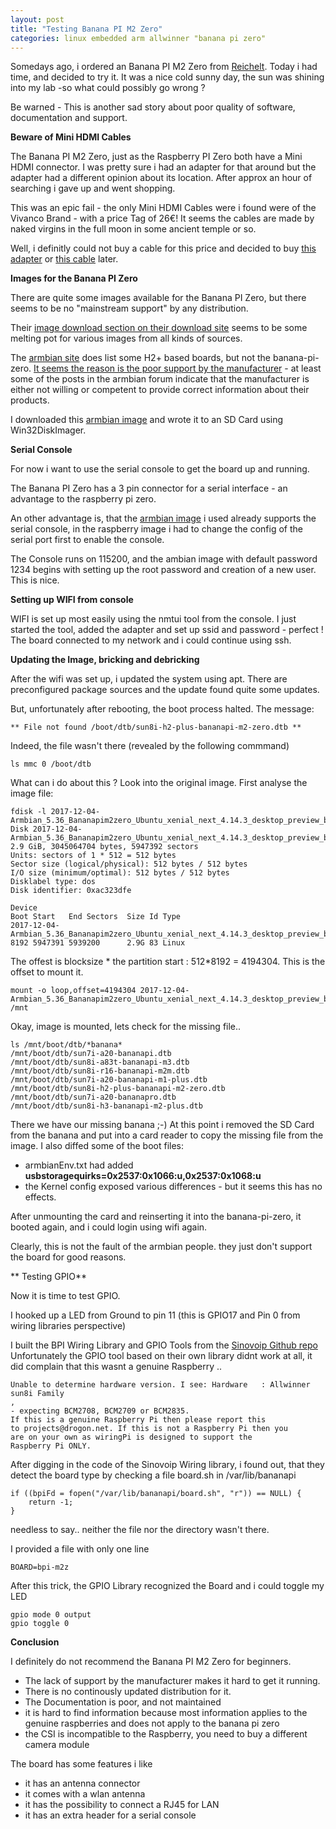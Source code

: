 ```yaml
---
layout: post
title: "Testing Banana PI M2 Zero"
categories: linux embedded arm allwinner "banana pi zero"
---
```


Somedays ago, i ordered an Banana PI M2 Zero from [Reichelt][1]. Today i had time, and decided to try it. 
It was a nice cold sunny day, the sun was shining into my lab -so what could possibly go wrong ?

Be warned  - This is another sad story about poor quality of software, documentation and support. 

**Beware of Mini HDMI Cables**

The Banana PI M2 Zero, just as the Raspberry PI Zero both have a Mini HDMI connector. I was pretty sure i had an adapter for that around but the adapter had a different opinion about its location. After approx an hour of searching i gave up and went shopping. 

This was an epic fail - the only Mini HDMI Cables were i found were of the Vivanco Brand - with a price Tag of 26€! 
It seems the cables are made by naked virgins in the full moon in some ancient temple or so. 

Well, i definitly could not buy a cable for this price and decided to buy [this adapter][2] or [this cable][8] later.

**Images for the Banana PI Zero**

There are quite some images available for the Banana PI Zero, but there seems to be no "mainstream support" by any distribution.

Their [image download section on their download site][4]  seems to be some melting pot for various images from all kinds of sources.

The [armbian site][5] does list some H2+ based boards, but not the banana-pi-zero. [It seems the reason is the poor support by the manufacturer][6] - at least some of the posts in the armbian forum indicate that the manufacturer is either not willing or competent to provide correct information about their products. 

I downloaded this [armbian image][3] and wrote it to an SD Card using Win32DiskImager.

**Serial Console**

For now i want to use the serial console to get the board up and running.

The Banana PI Zero has a 3 pin connector for a serial interface - an advantage to the raspberry pi zero. 

An other advantage is, that the [armbian image][3] i used already supports the serial console, in the raspberry image i had to change the config of the serial port first to enable the console.

The Console runs on 115200, and the ambian image with default password 1234 begins with setting up the root password and creation of a new user. This is nice.

**Setting up WIFI from console**

WIFI is set up most easily using the nmtui tool from the console. I just started the tool, added the adapter and set up ssid and password - perfect !
The board connected to my network and i could continue using ssh.


**Updating the Image, bricking and debricking**

After the wifi was set up, i updated the system using apt. There are preconfigured package sources and the update found quite some updates. 

But, unfortunately after rebooting, the boot process halted. The message: 

    ** File not found /boot/dtb/sun8i-h2-plus-bananapi-m2-zero.dtb **
    
Indeed, the file wasn't there (revealed by the following commmand)
   
    ls mmc 0 /boot/dtb 

What can i do about this ? Look into the original image. First analyse the image file:

    fdisk -l 2017-12-04-Armbian_5.36_Bananapim2zero_Ubuntu_xenial_next_4.14.3_desktop_preview_build_by_bpi.img.img
    Disk 2017-12-04-Armbian_5.36_Bananapim2zero_Ubuntu_xenial_next_4.14.3_desktop_preview_build_by_bpi.img.img: 2.9 GiB, 3045064704 bytes, 5947392 sectors
    Units: sectors of 1 * 512 = 512 bytes
    Sector size (logical/physical): 512 bytes / 512 bytes
    I/O size (minimum/optimal): 512 bytes / 512 bytes
    Disklabel type: dos
    Disk identifier: 0xac323dfe

    Device                                                                                                      Boot Start   End Sectors  Size Id Type
    2017-12-04-Armbian_5.36_Bananapim2zero_Ubuntu_xenial_next_4.14.3_desktop_preview_build_by_bpi.img.img       8192 5947391 5939200      2.9G 83 Linux

The offest is blocksize * the partition start : 512*8192 = 4194304. This is the offset to mount it.

    mount -o loop,offset=4194304 2017-12-04-Armbian_5.36_Bananapim2zero_Ubuntu_xenial_next_4.14.3_desktop_preview_build_by_bpi.img.img  /mnt

Okay, image is mounted, lets check for the missing file..
    
    ls /mnt/boot/dtb/*banana*
    /mnt/boot/dtb/sun7i-a20-bananapi.dtb
    /mnt/boot/dtb/sun8i-a83t-bananapi-m3.dtb
    /mnt/boot/dtb/sun8i-r16-bananapi-m2m.dtb
    /mnt/boot/dtb/sun7i-a20-bananapi-m1-plus.dtb
    /mnt/boot/dtb/sun8i-h2-plus-bananapi-m2-zero.dtb
    /mnt/boot/dtb/sun7i-a20-bananapro.dtb
    /mnt/boot/dtb/sun8i-h3-bananapi-m2-plus.dtb
    
There we have our missing banana ;-)
At this point i removed the SD Card from the banana and put into a card reader to copy the missing file from the image.
I also diffed some of the boot files: 

 *  armbianEnv.txt had added **usbstoragequirks=0x2537:0x1066:u,0x2537:0x1068:u**
 * the Kernel config exposed various differences - but it seems this has no effects.

After unmounting the card and reinserting it into the banana-pi-zero, it booted again, and i could login using wifi again. 

Clearly, this is not the fault of the armbian people. they just don't support the board for good reasons. 

** Testing GPIO**

Now it is time to test GPIO. 

I hooked up a LED from Ground to pin 11 (this is GPIO17 and Pin 0 from wiring libraries perspective)

I built the BPI Wiring Library and GPIO Tools from the [Sinovoip Github repo][7]
Unfortunately the GPIO tool based on their own library didnt work at all, it did complain that 
this wasnt a genuine Raspberry .. 

    Unable to determine hardware version. I see: Hardware   : Allwinner sun8i Family
    ,
    - expecting BCM2708, BCM2709 or BCM2835.
    If this is a genuine Raspberry Pi then please report this
    to projects@drogon.net. If this is not a Raspberry Pi then you
    are on your own as wiringPi is designed to support the
    Raspberry Pi ONLY.

After digging in the code of the Sinovoip Wiring library, i found out, that they detect the board type by 
checking a file board.sh in /var/lib/bananapi

    if ((bpiFd = fopen("/var/lib/bananapi/board.sh", "r")) == NULL) {
        return -1;
    }
    
needless to say.. neither the file nor the directory wasn't there. 

I provided a file with only one line

    BOARD=bpi-m2z

After this trick, the GPIO Library recognized the Board and i could toggle my LED

    gpio mode 0 output
    gpio toggle 0
    
    
**Conclusion**

I definitely do not recommend the Banana PI M2 Zero for beginners. 
 * The lack of support by the manufacturer makes it hard to get it running.
 * There is no continously updated distribution for it.
 * The Documentation is poor, and not maintained
 * it is hard to find information because most information applies to the genuine raspberries and does not apply to the banana pi zero
 * the CSI is incompatible to the Raspberry, you need to buy a different camera module
 
The board has some features i like
 * it has an antenna connector
 * it comes with a wlan antenna
 * it has the possibility to connect a RJ45 for LAN 
 * it has an extra header for a serial console




  [1]: https://www.reichelt.de/Einplatinen-Computer/BANANA-PI-ZERO/3/index.html?ACTION=3&GROUPID=8242&ARTICLE=218297
  [2]: https://www.reichelt.de/A-V-Adapter-HDMI-/AD-HDMI-MINI/3/index.html?ACTION=3&GROUPID=5385&ARTICLE=103082
  [3]:  http://forum.banana-pi.org/t/bpi-m2-zero-new-image-2017-12-04-armbian-5-36-m2-zero-ubuntu-xenial-next-4-14-3-desktop-preview-buildbybpi/4325
  [4]: http://www.banana-pi.org/downloadall.html
  [5]: https://www.armbian.com/download/
  [6]: https://forum.armbian.com/topic/4801-banana-pi-zero/
  [7]: https://github.com/BPI-SINOVOIP/BPI-WiringPi2
  [8]: https://www.reichelt.de/A-V-Kabel-HDMI-/AK-HDMI-100AC/3/index.html?ACTION=3&GROUPID=3615&ARTICLE=132921
